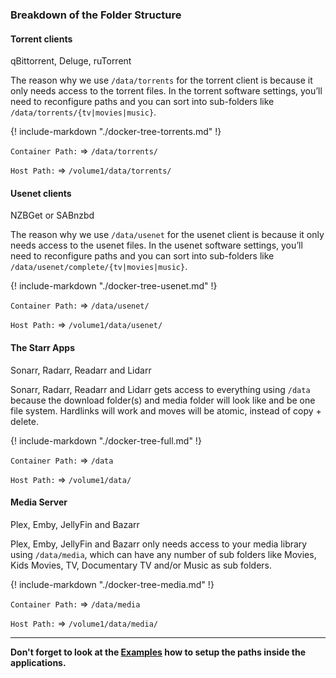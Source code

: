 ### Breakdown of the Folder Structure

#### Torrent clients

qBittorrent, Deluge, ruTorrent

The reason why we use `/data/torrents` for the torrent client is because it only needs access to the torrent files. In the torrent software settings, you’ll need to reconfigure paths and you can sort into sub-folders like `/data/torrents/{tv|movies|music}`.

{! include-markdown "./docker-tree-torrents.md" !}

`Container Path:` => `/data/torrents/`

`Host Path:` => `/volume1/data/torrents/`

#### Usenet clients

NZBGet or SABnzbd

The reason why we use `/data/usenet` for the usenet client is because it only needs access to the usenet files. In the usenet software settings, you’ll need to reconfigure paths and you can sort into sub-folders like `/data/usenet/complete/{tv|movies|music}`.

{! include-markdown "./docker-tree-usenet.md" !}

`Container Path:` => `/data/usenet/`

`Host Path:` => `/volume1/data/usenet/`

#### The Starr Apps

Sonarr, Radarr, Readarr and Lidarr

Sonarr, Radarr, Readarr and Lidarr gets access to everything using `/data` because the download folder(s) and media folder will look like and be one file system. Hardlinks will work and moves will be atomic, instead of copy + delete.

{! include-markdown "./docker-tree-full.md" !}

`Container Path:` => `/data`

`Host Path:` => `/volume1/data/`

#### Media Server

Plex, Emby, JellyFin and Bazarr

Plex, Emby, JellyFin and Bazarr only needs access to your media library using `/data/media`, which can have any number of sub folders like Movies, Kids Movies, TV, Documentary TV and/or Music as sub folders.

{! include-markdown "./docker-tree-media.md" !}

`Container Path:` => `/data/media`

`Host Path:` => `/volume1/data/media/`

------

**Don't forget to look at the [Examples](/Hardlinks/Examples/) how to setup the paths inside the applications.**
